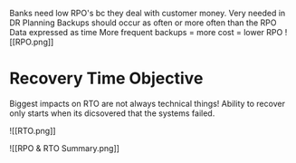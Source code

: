 Banks need low RPO's bc they deal with customer money. Very needed in DR Planning
Backups should occur as often or more often than the RPO
Data expressed as time
More frequent backups = more cost = lower RPO
![[RPO.png]]

# Recovery Time Objective
Biggest impacts on RTO are not always technical things! Ability to recover only starts when its dicsovered that the systems failed.

![[RTO.png]]

![[RPO & RTO Summary.png]]